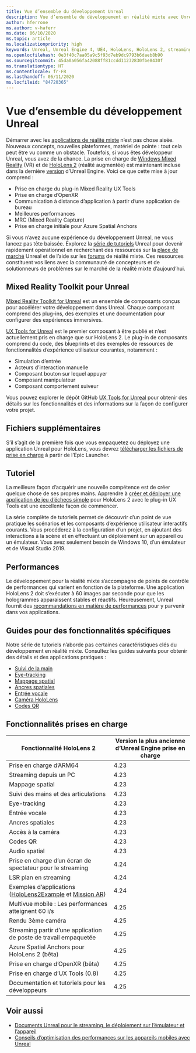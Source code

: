 ```yaml
---
title: Vue d’ensemble du développement Unreal
description: Vue d’ensemble du développement en réalité mixte avec Unreal Engine 4
author: hferrone
ms.author: v-haferr
ms.date: 06/10/2020
ms.topic: article
ms.localizationpriority: high
keywords: Unreal, Unreal Engine 4, UE4, HoloLens, HoloLens 2, streaming, communication à distance, réalité mixte, développement, démarrage, fonctionnalités, nouveau projet, émulateur, documentation, guides, fonctionnalités, hologrammes, développement de jeux
ms.openlocfilehash: 0e3f40c7aa05a9c5f93d7eb9dc9793b6daeb8b90
ms.sourcegitcommit: 45da0a056fa42088ff81ccdd11232830fbe8430f
ms.translationtype: HT
ms.contentlocale: fr-FR
ms.lasthandoff: 06/11/2020
ms.locfileid: "84720365"
---
```

# <a name="unreal-development-overview"></a>Vue d’ensemble du développement Unreal

Démarrer avec les <a href="https://docs.microsoft.com/en-us/windows/mixed-reality" target="_blank" title="Documentation Mixed Reality"> applications de réalité mixte</a> n’est pas chose aisée. Nouveaux concepts, nouvelles plateformes, matériel de pointe : tout cela peut être vu comme un obstacle. Toutefois, si vous êtes développeur Unreal, vous avez de la chance. La prise en charge de <a href="https://www.microsoft.com/en-us/windows/windows-mixed-reality" target="_blank" title="Documentation Windows Mixed Reality">Windows Mixed Reality</a> (VR) et de <a href="https://www.microsoft.com/en-us/hololens/hardware" target="_blank" title="Documentation HoloLens 2">HoloLens 2</a> (réalité augmentée) est maintenant incluse dans la dernière <a href="https://docs.unrealengine.com/en-US/Support/Builds/ReleaseNotes/4_25/index.html" target="_blank" title="Notes de publication Unreal Engine 4.25">version</a> d’Unreal Engine. Voici ce que cette mise à jour comprend :
* Prise en charge du plug-in Mixed Reality UX Tools
* Prise en charge d’OpenXR
* Communication à distance d’application à partir d’une application de bureau
* Meilleures performances
* MRC (Mixed Reality Capture)
* Prise en charge initiale pour Azure Spatial Anchors

Si vous n’avez aucune expérience du développement Unreal, ne vous lancez pas tête baissée. Explorez la <a href="https://docs.unrealengine.com//GettingStarted/index.html" target="_blank">série de tutoriels</a> Unreal pour devenir rapidement opérationnel en recherchant des ressources sur la <a href="https://www.unrealengine.com/marketplace//store" target="_blank">place de marché</a> Unreal et de l’aide sur les <a href="https://forums.unrealengine.com/development-discussion/vr-ar-development" target="_blank">forums</a> de réalité mixte. Ces ressources constituent vos liens avec la communauté de concepteurs et de solutionneurs de problèmes sur le marché de la réalité mixte d’aujourd’hui.

## <a name="mixed-reality-toolkit-for-unreal"></a>Mixed Reality Toolkit pour Unreal

[Mixed Reality Toolkit for Unreal](https://github.com/microsoft/MixedRealityToolkit-Unreal) est un ensemble de composants conçus pour accélérer votre développement dans Unreal. Chaque composant comprend des plug-ins, des exemples et une documentation pour configurer des expériences immersives. 

[UX Tools for Unreal](https://github.com/microsoft/MixedReality-UXTools-Unreal) est le premier composant à être publié et n’est actuellement pris en charge que sur HoloLens 2. Le plug-in de composants comprend du code, des blueprints et des exemples de ressources de fonctionnalités d’expérience utilisateur courantes, notamment :
* Simulation d’entrée
* Acteurs d’interaction manuelle
* Composant bouton sur lequel appuyer
* Composant manipulateur
* Composant comportement suiveur

Vous pouvez explorer le dépôt GitHub [UX Tools for Unreal](https://github.com/microsoft/MixedReality-UXTools-Unreal) pour obtenir des détails sur les fonctionnalités et des informations sur la façon de configurer votre projet.

## <a name="additional-files"></a>Fichiers supplémentaires
S’il s’agit de la première fois que vous empaquetez ou déployez une application Unreal pour HoloLens, vous devrez [télécharger les fichiers de prise en charge](https://docs.microsoft.com/windows/mixed-reality/unreal-uxt-ch6#packaging-and-deploying-the-app) à partir de l’Epic Launcher.

## <a name="tutorial"></a>Tutoriel

La meilleure façon d’acquérir une nouvelle compétence est de créer quelque chose de ses propres mains. Apprendre à [créer et déployer une application de jeu d’échecs simple](unreal-uxt-ch1.md) pour HoloLens 2 avec le plug-in UX Tools est une excellente façon de commencer. 

La série complète de tutoriels permet de découvrir d’un point de vue pratique les scénarios et les composants d’expérience utilisateur interactifs courants. Vous procéderez à la configuration d’un projet, en ajoutant des interactions à la scène et en effectuant un déploiement sur un appareil ou un émulateur. Vous avez seulement besoin de Windows 10, d’un émulateur et de Visual Studio 2019.


## <a name="performance"></a>Performances

Le développement pour la réalité mixte s’accompagne de points de contrôle de performances qui varient en fonction de la plateforme. Une application HoloLens 2 doit s’exécuter à 60 images par seconde pour que les hologrammes apparaissent stables et réactifs. Heureusement, Unreal fournit des [recommandations en matière de performances](performance-recommendations-for-unreal.md) pour y parvenir dans vos applications.

## <a name="guides-to-specific-features"></a>Guides pour des fonctionnalités spécifiques

Notre série de tutoriels n’aborde pas certaines caractéristiques clés du développement en réalité mixte. Consultez les guides suivants pour obtenir des détails et des applications pratiques : 
* [Suivi de la main](unreal-hand-tracking.md)
* [Eye-tracking](unreal-gaze-input.md)
* [Mappage spatial](unreal-spatial-mapping.md)
* [Ancres spatiales](unreal-spatial-anchors.md)
* [Entrée vocale](unreal-voice-input.md)
* [Caméra HoloLens](unreal-hololens-camera.md)
* [Codes QR](unreal-qr-codes.md)


## <a name="supported-features"></a>Fonctionnalités prises en charge

| Fonctionnalité HoloLens 2 | Version la plus ancienne d’Unreal Engine prise en charge |
| ----------- | ----------- |
| Prise en charge d’ARM64 | 4.23 |
| Streaming depuis un PC | 4.23 |
| Mappage spatial | 4.23 |
| Suivi des mains et des articulations | 4.23 |
| Eye-tracking | 4.23 |
| Entrée vocale | 4.23 |
| Ancres spatiales | 4.23 |
| Accès à la caméra | 4.23 |
| Codes QR | 4.23 |
| Audio spatial | 4.23 |
| Prise en charge d’un écran de spectateur pour le streaming | 4.24 |
| LSR plan en streaming | 4.24 |
| Exemples d’applications ([HoloLens2Example](https://github.com/microsoft/MixedReality-Unreal-Samples) et [Mission AR](https://docs.unrealengine.com/en-US/Resources/Showcases/MissionAR/index.html)) | 4.24 |
| Multivue mobile : Les performances atteignent 60 i/s | 4.25 |
| Rendu 3ème caméra | 4.25 |
| Streaming partir d’une application de poste de travail empaquetée | 4.25 |
| Azure Spatial Anchors pour HoloLens 2 (bêta) | 4.25 |
| Prise en charge d’OpenXR (bêta) | 4.25 |
| Prise en charge d’UX Tools (0.8) | 4.25 |
| Documentation et tutoriels pour les développeurs | 4.25 |

## <a name="see-also"></a>Voir aussi
* <a href="https://docs.unrealengine.com//Platforms/AR/HoloLens2/index.html" target="_blank">Documents Unreal pour le streaming, le déploiement sur l’émulateur et l’appareil</a>
* <a href="https://docs.unrealengine.com//Platforms/Mobile/Performance/index.html" target="_blank">Conseils d’optimisation des performances sur les appareils mobiles avec Unreal</a>
